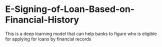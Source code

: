 # E-Signing-of-Loan-Based-on-Financial-History
This is a deep learning model that can help banks to figure who is eligible for applying for loans by financial records
